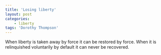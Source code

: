```yaml
---
title: 'Losing liberty'
layout: post
categories:
    - liberty
tags: 'Dorothy Thompson'
---
```


When liberty is taken away by force it can be restored by force. When it is relinquished voluntarily by default it can never be recovered.